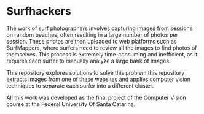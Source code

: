 # Surfhackers

The work of surf photographers involves capturing images from sessions on random beaches, often resulting in a large number of photos per session. These photos are then uploaded to web platforms such as SurfMappers, where surfers need to review all the images to find photos of themselves. This process is extremely time-consuming and inefficient, as it requires each surfer to manually analyze a large bank of images.

This repository explores solutions to solve this problem this repository extracts images from one of these websites and applies computer vision techniques to separate each surfer into a different cluster. 

All this work was developed as the final project of the Computer Vision course at the Federal University Of Santa Catarina.
